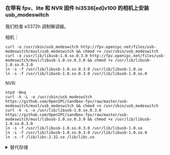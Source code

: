 ### 在带有 fpv、lite 和 NVR 固件 hi3536[ed]v100 的相机上安装 usb_modeswitch

我们检查 e3372h 调制解调器。

相机：
```
curl -o /usr/sbin/usb_modeswitch http://fpv.openipc.net/files/usb-modeswitch/musl/usb_modeswitch && chmod +x /usr/sbin/usb_modeswitch
curl -o /usr/lib/libusb-1.0.so.0.3.0 http://fpv.openipc.net/files/usb-modeswitch/musl/libusb-1.0.so.0.3.0 && chmod +x /usr/lib/libusb-1.0.so.0.3.0
ln -s -f /usr/lib/libusb-1.0.so.0.3.0 /usr/lib/libusb-1.0.so
ln -s -f /usr/lib/libusb-1.0.so.0.3.0 /usr/lib/libusb-1.0.so.0
```
NVR:
```
ntpd -Nnq
curl -k -L -o /usr/sbin/usb_modeswitch https://github.com/OpenIPC/sandbox-fpv/raw/master/usb-modeswitch/musl/usb_modeswitch && chmod +x /usr/sbin/usb_modeswitch
curl -k -L -o /usr/lib/libusb-1.0.so.0.3.0 https://github.com/OpenIPC/sandbox-fpv/raw/master/usb-modeswitch/musl/libusb-1.0.so.0.3.0 && chmod +x /usr/lib/libusb-1.0.so.0.3.0
ln -s -f /usr/lib/libusb-1.0.so.0.3.0 /usr/lib/libusb-1.0.so
ln -s -f /usr/lib/libusb-1.0.so.0.3.0 /usr/lib/libusb-1.0.so.0
ln -s -f /lib/libc-2.32.so /lib/libc.so
```


<details>
  <summary>替代存储</summary>
  
```

curl -o /usr/sbin/usb_modeswitch http://fpv.openipc.net/files/usb-modeswitch/glibc/usb_modeswitch && chmod +x /usr/sbin/usb_modeswitch
curl -o /usr/lib/libusb-1.0.so.0.3.0 http://fpv.openipc.net/files/usb-modeswitch/glibc/libusb-1.0.so.0.3.0 && chmod +x /usr/lib/libusb-1.0.so.0.3.0
ln -s -f /usr/lib/libusb-1.0.so.0.3.0 /usr/lib/libusb-1.0.so
ln -s -f /usr/lib/libusb-1.0.so.0.3.0 /usr/lib/libusb-1.0.so.0
ln -s -f /lib/libc-2.32.so /lib/libc.so
```



我们将 e3372h 的此文本添加到文件"/etc/network/interfaces.d/eth1"中（如果该文件丢失，我们将创建该文件）：
```
auto eth1
iface eth1 inet dhcp
    pre-up sleep 4
    pre-up if [ ! -z "`lsusb | grep 12d1:1f01`" ]; then usb_modeswitch -v 0x12d1 -p 0x1f01 -J; fi
    pre-up if [ ! -z "`lsusb | grep 12d1:14dc`" ]; then modprobe usbserial vendor=0x12d1 product=0x14dc; fi
    pre-up modprobe rndis_host
    pre-up sleep 2
```

我们调整调制解调器，尝试"ifup eth1"或重新启动。如果网络连接正常（"ip a"中有eth1），在接口中我们可以将手动替换为自动。

#### 问题 
如果 usb_modeswitch 将调制解调器切换到 cdc_ethernet，则当系统重新启动（例如通过重新启动）时，接口不会启动 - 错误 ip: SIOCGIFFLAGS: No such device。因此，如果需要完全重新启动系统以使调制解调器正常工作，则需要在重新启动之前切断调制解调器的电源。

### 结果
带有 hilink 固件的 e3372h 调制解调器应显示为 eth1 网络接口，并且插入有效的 SIM 卡后，将互联网分配给摄像机：
```
Trying to send message 1 to endpoint 0x01 ...
 OK, message successfully sent
Read the response to message 1 (CSW) ...
 Device seems to have vanished after reading. Good.
 Device is gone, skip any further commands
-> Run lsusb to note any changes. Bye!

udhcpc: started, v1.36.0
udhcpc: broadcasting discover
udhcpc: broadcasting discover
udhcpc: broadcasting discover
udhcpc: broadcasting discover
udhcpc: broadcasting select for 192.168.8.100, server 192.168.8.1
udhcpc: lease of 192.168.8.100 obtained from 192.168.8.1, lease time 86400
deleting routers
adding dns 192.168.8.1
adding dns 192.168.8.1
OK
```
ifconfig:
```
eth1      Link encap:Ethernet  HWaddr 0C:5B:8F:27:9A:64
          inet addr:192.168.8.100  Bcast:192.168.8.255  Mask:255.255.255.0
          inet6 addr: fe80::e5b:8fff:fe27:9a64/64 Scope:Link
          UP BROADCAST RUNNING MULTICAST  MTU:1500  Metric:1
          RX packets:34 errors:0 dropped:0 overruns:0 frame:0
          TX packets:806 errors:0 dropped:0 overruns:0 carrier:0
          collisions:0 txqueuelen:1000
          RX bytes:4557 (4.4 KiB)  TX bytes:822513 (803.2 KiB)

```
